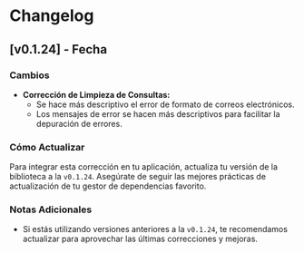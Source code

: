 # Changelog

## [v0.1.24] - Fecha

### Cambios

- **Corrección de Limpieza de Consultas:**
  - Se hace más descriptivo el error de formato de correos electrónicos.
  - Los mensajes de error se hacen más descriptivos para facilitar la depuración de errores.

### Cómo Actualizar

Para integrar esta corrección en tu aplicación, actualiza tu versión de la biblioteca a la `v0.1.24`. Asegúrate de seguir las mejores prácticas de actualización de tu gestor de dependencias favorito.

### Notas Adicionales

- Si estás utilizando versiones anteriores a la `v0.1.24`, te recomendamos actualizar para aprovechar las últimas correcciones y mejoras.

